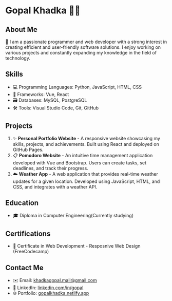 # Gopal Khadka 👨‍💻

## About Me
🌟 I am a passionate programmer and web developer with a strong interest in creating efficient and user-friendly software solutions. I enjoy working on various projects and constantly expanding my knowledge in the field of technology.

## Skills
- 💻 Programming Languages: Python, JavaScript, HTML, CSS
- 🚀 Frameworks: Vue, React
- 🗃️ Databases: MySQL, PostgreSQL
- 🛠️ Tools: Visual Studio Code, Git, GitHub

## Projects
1. ✨ **Personal Portfolio Website** - A responsive website showcasing my skills, projects, and achievements. Built using React and deployed on GitHub Pages.
2. 📋 **Pomodoro Website** - An intuitive time management application developed with Vue and Bootstrap. Users can create tasks, set deadlines, and track their progress.
3. ☁️ **Weather App** - A web application that provides real-time weather updates for a given location. Developed using JavaScript, HTML, and CSS, and integrates with a weather API.

## Education
- 🎓 Diploma in Computer Engineering(Currently studying)

## Certifications
- 📜 Certificate in Web Development - Resposnive Web Design (FreeCodecamp)

## Contact Me
- ✉️ Email: [khadkagopal.mail@gmail.com](mailto:khadkagopal.mail@gmail.com)
- 💼 LinkedIn: [linkedin.com/in/gopal](https://www.linkedin.com/in/gopal-khadka-1523b3260/)
- 🌐 Portfolio: [gopalkhadka.netlify.app](https://www.gopalkhadka.netlify.app)
